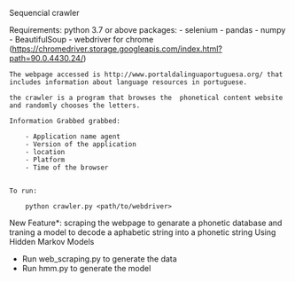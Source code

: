 
Sequencial crawler

Requirements:
	python 3.7 or above
	packages:
	- selenium
	- pandas
	- numpy
	- BeautifulSoup
	- 
	webdriver for chrome (https://chromedriver.storage.googleapis.com/index.html?path=90.0.4430.24/)
	
	
	The webpage accessed is http://www.portaldalinguaportuguesa.org/ that includes information about language resources in portuguese.
	
	the crawler is a program that browses the  phonetical content website and randomly chooses the letters.
	
	Information Grabbed grabbed:
	
		- Application name agent
		- Version of the application
		- location
		- Platform
		- Time of the browser
		
		
	To run:
	
		python crawler.py <path/to/webdriver>
	


 New Feature*:  scraping the webpage to genarate a phonetic database and traning a model to decode a aphabetic string into a phonetic string Using Hidden Markov Models

  -  Run web_scraping.py to generate the data
  -  Run hmm.py to generate the model
